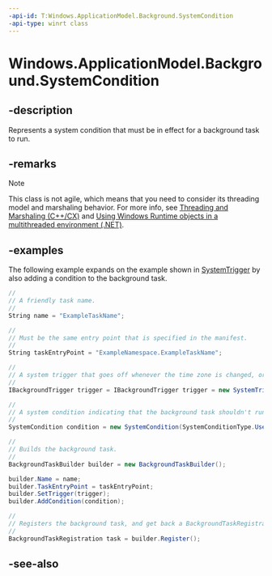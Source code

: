 ```yaml
---
-api-id: T:Windows.ApplicationModel.Background.SystemCondition
-api-type: winrt class
---
```


<!-- Class syntax.
public class SystemCondition : Windows.ApplicationModel.Background.IBackgroundCondition, Windows.ApplicationModel.Background.ISystemCondition
-->

# Windows.ApplicationModel.Background.SystemCondition

## -description
Represents a system condition that must be in effect for a background task to run.

## -remarks

<!-- confirmed -->
> [!NOTE]
> This class is not agile, which means that you need to consider its threading model and marshaling behavior. For more info, see [Threading and Marshaling (C++/CX)](http://msdn.microsoft.com/en-us/library/windows/apps/hh771042.aspx) and [Using Windows Runtime objects in a multithreaded environment (.NET)](https://go.microsoft.com/fwlink/p/?linkid=258277).

## -examples
The following example expands on the example shown in [SystemTrigger](systemtrigger.md) by also adding a condition to the background task.

```csharp
//
// A friendly task name.
//
String name = "ExampleTaskName";

//
// Must be the same entry point that is specified in the manifest.
//
String taskEntryPoint = "ExampleNamespace.ExampleTaskName";

//
// A system trigger that goes off whenever the time zone is changed, or a change occurs with daylight savings time.
//
IBackgroundTrigger trigger = IBackgroundTrigger trigger = new SystemTrigger(SystemTriggerType.TimeZoneChange, false);

//
// A system condition indicating that the background task shouldn't run until the user is present.
//
SystemCondition condition = new SystemCondition(SystemConditionType.UserPresent)

//
// Builds the background task.
//
BackgroundTaskBuilder builder = new BackgroundTaskBuilder();

builder.Name = name;
builder.TaskEntryPoint = taskEntryPoint;
builder.SetTrigger(trigger);
builder.AddCondition(condition);

//
// Registers the background task, and get back a BackgroundTaskRegistration object representing the registered task.
//
BackgroundTaskRegistration task = builder.Register();
```



## -see-also
